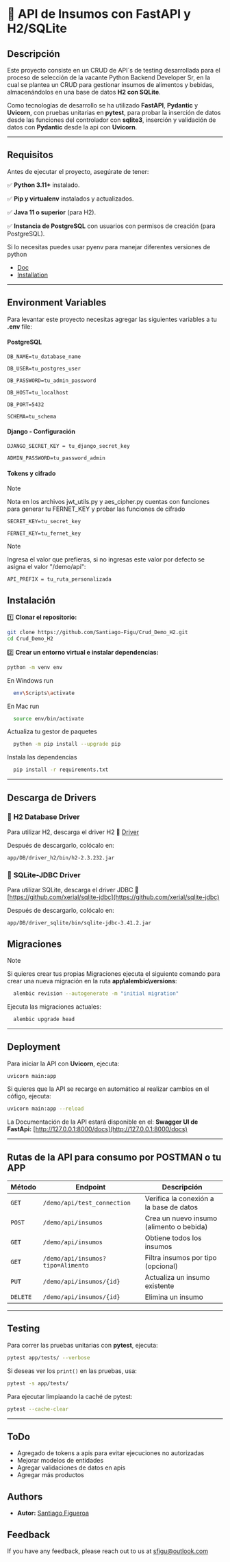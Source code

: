 
# 🚀 API de Insumos con FastAPI y H2/SQLite 

## Descripción

Este proyecto consiste en un CRUD de API´s de testing desarrollada para el proceso de selección de la vacante Python Backend Developer Sr, en la cual se plantea un CRUD para gestionar insumos de alimentos y bebidas, almacenándolos en una base de datos **H2 con SQLite**.

Como tecnologías de desarrollo se ha utilizado **FastAPI**, **Pydantic** y **Uvicorn**, con pruebas unitarias en **pytest**, para probar la inserción de datos desde las funciones del controlador con **sqlite3**, inserción y validación de datos con **Pydantic** desde la api con **Uvicorn**.

---
## Requisitos

Antes de ejecutar el proyecto, asegúrate de tener:

✅ **Python 3.11+** instalado.

✅ **Pip y virtualenv** instalados y actualizados.

✅ **Java 11 o superior** (para H2).

✅ **Instancia de PostgreSQL** con usuarios con permisos de creación (para PostgreSQL).

Si lo necesitas puedes usar pyenv para manejar diferentes versiones de python

- [Doc](https://github.com/pyenv-win/pyenv-win)
- [Installation](https://github.com/pyenv-win/pyenv-win/blob/master/docs/installation.md)

---
## Environment Variables

Para levantar este proyecto necesitas agregar las siguientes variables a tu **.env** file:

#### PostgreSQL
`DB_NAME=tu_database_name`

`DB_USER=tu_postgres_user`

`DB_PASSWORD=tu_admin_password`

`DB_HOST=tu_localhost`

`DB_PORT=5432`

`SCHEMA=tu_schema`

#### Django - Configuración
`DJANGO_SECRET_KEY = tu_django_secret_key`

`ADMIN_PASSWORD=tu_password_admin`

#### Tokens y cifrado

> [!NOTE]
> Nota en los archivos jwt_utils.py y aes_cipher.py cuentas con funciones para generar tu FERNET_KEY y probar las funciones de cifrado

`SECRET_KEY=tu_secret_key`

`FERNET_KEY=tu_fernet_key`

> [!NOTE]
Ingresa el valor que prefieras, si no ingresas este valor por defecto se asigna el valor "/demo/api":

`API_PREFIX = tu_ruta_personalizada` 


## Instalación

1️⃣ **Clonar el repositorio:**

```sh
git clone https://github.com/Santiago-Figu/Crud_Demo_H2.git
cd Crud_Demo_H2
```

2️⃣ **Crear un entorno virtual e instalar dependencias:**

```sh
python -m venv env
```
En Windows run 
```sh
  env\Scripts\activate
```
En Mac run 
```sh
  source env/bin/activate
```
Actualiza tu gestor de paquetes

```sh
  python -m pip install --upgrade pip
```

Instala las dependencias

```sh
  pip install -r requirements.txt
```

---

## Descarga de Drivers

### 🔹 **H2 Database Driver**

Para utilizar H2, descarga el driver H2 🔗 [Driver](https://www.h2database.com/html/download.html)

Después de descargarlo, colócalo en:

```
app/DB/driver_h2/bin/h2-2.3.232.jar
```

### 🔹 **SQLite-JDBC Driver**

Para utilizar SQLite, descarga el driver JDBC 🔗 [https://github.com/xerial/sqlite-jdbc](https://github.com/xerial/sqlite-jdbc)

Después de descargarlo, colócalo en:

```
app/DB/driver_sqlite/bin/sqlite-jdbc-3.41.2.jar
```

## Migraciones

> [!NOTE]
> Si quieres crear tus propias Migraciones ejecuta el siguiente comando para crear una nueva migración en la ruta **app\alembic\versions**:

```sh
  alembic revision --autogenerate -m "initial migration"
```
Ejecuta las migraciones actuales:


```sh
  alembic upgrade head
```


---
## Deployment

Para iniciar la API con **Uvicorn**, ejecuta:

```sh
uvicorn main:app
```
Si quieres que la API se recarge en automático al realizar cambios en el cófigo, ejecuta:

```sh
uvicorn main:app --reload
```

La Documentación de la API estará disponible en el: **Swagger UI de FastApi:** [http://127.0.0.1:8000/docs](http://127.0.0.1:8000/docs)

---

## Rutas de la API para consumo por **POSTMAN** o tu **APP**

| Método   | Endpoint                          | Descripción                              |
| -------- | --------------------------------- | ---------------------------------------- |
| `GET`    | `/demo/api/test_connection`       | Verifica la conexión a la base de datos  |
| `POST`   | `/demo/api/insumos`               | Crea un nuevo insumo (alimento o bebida) |
| `GET`    | `/demo/api/insumos`               | Obtiene todos los insumos                |
| `GET`    | `/demo/api/insumos?tipo=Alimento` | Filtra insumos por tipo (opcional)       |
| `PUT`    | `/demo/api/insumos/{id}`          | Actualiza un insumo existente            |
| `DELETE` | `/demo/api/insumos/{id}`          | Elimina un insumo                        |

---
## Testing

Para correr las pruebas unitarias con **pytest**, ejecuta:

```sh
pytest app/tests/ --verbose
```

Si deseas ver los `print()` en las pruebas, usa:

```sh
pytest -s app/tests/
```

Para ejecutar limpiaando la caché de pytest:

```sh
pytest --cache-clear
```

---
## ToDo

- Agregado de tokens a apis para evitar ejecuciones no autorizadas
- Mejorar modelos de entidades
- Agregar validaciones de datos en apis
- Agregar más productos
## Authors

- **Autor:** [Santiago Figueroa](https://github.com/Santiago-Figu)


## Feedback

If you have any feedback, please reach out to us at sfigu@outlook.com

